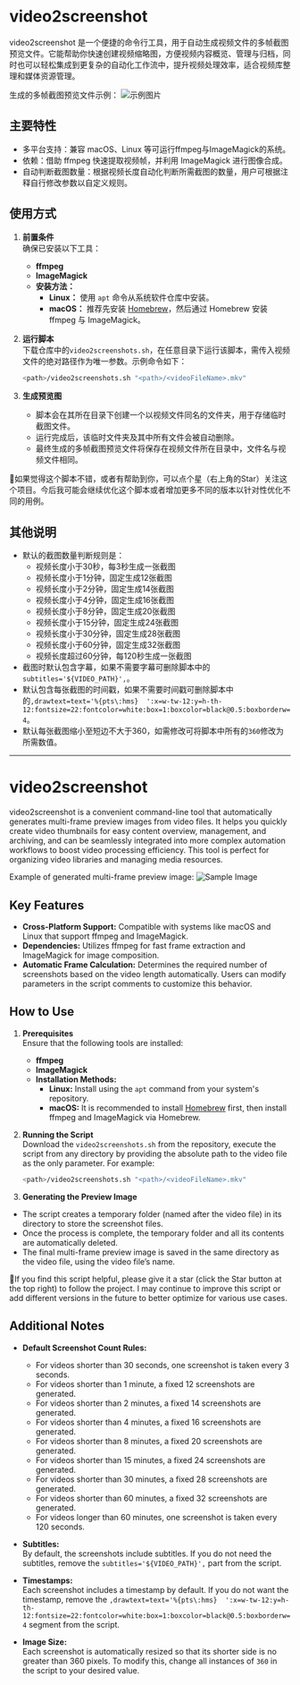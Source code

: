 # video2screenshot

video2screenshot 是一个便捷的命令行工具，用于自动生成视频文件的多帧截图预览文件。它能帮助你快速创建视频缩略图，方便视频内容概览、管理与归档，同时也可以轻松集成到更复杂的自动化工作流中，提升视频处理效率，适合视频库整理和媒体资源管理。

生成的多帧截图预览文件示例：
![示例图片](https://github.com/NetsukiAo/video2screenshot/blob/main/SampleResults.jpg)

## 主要特性

* 多平台支持：兼容 macOS、Linux 等可运行ffmpeg与ImageMagick的系统。
* 依赖：借助 ffmpeg 快速提取视频帧，并利用 ImageMagick 进行图像合成。
* 自动判断截图数量：根据视频长度自动化判断所需截图的数量，用户可根据注释自行修改参数以自定义规则。

## 使用方式

1. **前置条件**  
   确保已安装以下工具：  
   - **ffmpeg**  
   - **ImageMagick**  
   - **安装方法：**  
     - **Linux：** 使用 `apt` 命令从系统软件仓库中安装。  
     - **macOS：** 推荐先安装 [Homebrew](https://brew.sh/)，然后通过 Homebrew 安装 ffmpeg 与 ImageMagick。  

2. **运行脚本**  
   下载仓库中的`video2screenshots.sh`，在任意目录下运行该脚本，需传入视频文件的绝对路径作为唯一参数。示例命令如下：  
   ```bash
   <path>/video2screenshots.sh "<path>/<videoFileName>.mkv"
   ```

3. **生成预览图**
   - 脚本会在其所在目录下创建一个以视频文件同名的文件夹，用于存储临时截图文件。
   - 运行完成后，该临时文件夹及其中所有文件会被自动删除。
   - 最终生成的多帧截图预览文件将保存在视频文件所在目录中，文件名与视频文件相同。

🌟如果觉得这个脚本不错，或者有帮助到你，可以点个星（右上角的Star）关注这个项目。今后我可能会继续优化这个脚本或者增加更多不同的版本以针对性优化不同的用例。

## 其他说明

- 默认的截图数量判断规则是：
   - 视频长度小于30秒，每3秒生成一张截图
   - 视频长度小于1分钟，固定生成12张截图
   - 视频长度小于2分钟，固定生成14张截图
   - 视频长度小于4分钟，固定生成16张截图
   - 视频长度小于8分钟，固定生成20张截图
   - 视频长度小于15分钟，固定生成24张截图
   - 视频长度小于30分钟，固定生成28张截图
   - 视频长度小于60分钟，固定生成32张截图
   - 视频长度超过60分钟，每120秒生成一张截图
- 截图时默认包含字幕，如果不需要字幕可删除脚本中的`subtitles='${VIDEO_PATH}',`。
- 默认包含每张截图的时间戳，如果不需要时间戳可删除脚本中的`,drawtext=text='%{pts\:hms}  ':x=w-tw-12:y=h-th-12:fontsize=22:fontcolor=white:box=1:boxcolor=black@0.5:boxborderw=4`。
- 默认每张截图缩小至短边不大于360，如需修改可将脚本中所有的`360`修改为所需数值。

---

# video2screenshot

video2screenshot is a convenient command-line tool that automatically generates multi-frame preview images from video files. It helps you quickly create video thumbnails for easy content overview, management, and archiving, and can be seamlessly integrated into more complex automation workflows to boost video processing efficiency. This tool is perfect for organizing video libraries and managing media resources.

Example of generated multi-frame preview image:
![Sample Image](https://github.com/NetsukiAo/video2screenshot/blob/main/SampleResults.jpg)

## Key Features

- **Cross-Platform Support:** Compatible with systems like macOS and Linux that support ffmpeg and ImageMagick.
- **Dependencies:** Utilizes ffmpeg for fast frame extraction and ImageMagick for image composition.
- **Automatic Frame Calculation:** Determines the required number of screenshots based on the video length automatically. Users can modify parameters in the script comments to customize this behavior.

## How to Use

1. **Prerequisites**  
   Ensure that the following tools are installed:  
   - **ffmpeg**  
   - **ImageMagick**  
   - **Installation Methods:**  
     - **Linux:** Install using the `apt` command from your system's repository.  
     - **macOS:** It is recommended to install [Homebrew](https://brew.sh/) first, then install ffmpeg and ImageMagick via Homebrew.

2. **Running the Script**  
   Download the `video2screenshots.sh` from the repository, execute the script from any directory by providing the absolute path to the video file as the only parameter. For example:  
   ```bash
   <path>/video2screenshots.sh "<path>/<videoFileName>.mkv"
   ```
3.	**Generating the Preview Image**
   - The script creates a temporary folder (named after the video file) in its directory to store the screenshot files.
   - Once the process is complete, the temporary folder and all its contents are automatically deleted.
   - The final multi-frame preview image is saved in the same directory as the video file, using the video file’s name.

🌟If you find this script helpful, please give it a star (click the Star button at the top right) to follow the project. I may continue to improve this script or add different versions in the future to better optimize for various use cases.

## Additional Notes

- **Default Screenshot Count Rules:**
  - For videos shorter than 30 seconds, one screenshot is taken every 3 seconds.
  - For videos shorter than 1 minute, a fixed 12 screenshots are generated.
  - For videos shorter than 2 minutes, a fixed 14 screenshots are generated.
  - For videos shorter than 4 minutes, a fixed 16 screenshots are generated.
  - For videos shorter than 8 minutes, a fixed 20 screenshots are generated.
  - For videos shorter than 15 minutes, a fixed 24 screenshots are generated.
  - For videos shorter than 30 minutes, a fixed 28 screenshots are generated.
  - For videos shorter than 60 minutes, a fixed 32 screenshots are generated.
  - For videos longer than 60 minutes, one screenshot is taken every 120 seconds.
  
- **Subtitles:**  
  By default, the screenshots include subtitles. If you do not need the subtitles, remove the `subtitles='${VIDEO_PATH}',` part from the script.

- **Timestamps:**  
  Each screenshot includes a timestamp by default. If you do not want the timestamp, remove the `,drawtext=text='%{pts\:hms}  ':x=w-tw-12:y=h-th-12:fontsize=22:fontcolor=white:box=1:boxcolor=black@0.5:boxborderw=4` segment from the script.

- **Image Size:**  
  Each screenshot is automatically resized so that its shorter side is no greater than 360 pixels. To modify this, change all instances of `360` in the script to your desired value.
